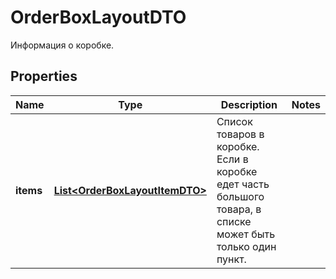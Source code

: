 

# OrderBoxLayoutDTO

Информация о коробке.

## Properties

| Name | Type | Description | Notes |
|------------ | ------------- | ------------- | -------------|
|**items** | [**List&lt;OrderBoxLayoutItemDTO&gt;**](OrderBoxLayoutItemDTO.md) | Список товаров в коробке.  Если в коробке едет часть большого товара, в списке может быть только один пункт.  |  |



